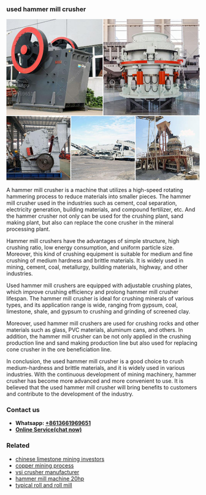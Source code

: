 <h3>used hammer mill crusher</h3><img src='1708498494.jpg' alt=''><p>A hammer mill crusher is a machine that utilizes a high-speed rotating hammering process to reduce materials into smaller pieces. The hammer mill crusher used in the industries such as cement, coal separation, electricity generation, building materials, and compound fertilizer, etc. And the hammer crusher not only can be used for the crushing plant, sand making plant, but also can replace the cone crusher in the mineral processing plant.</p><p>Hammer mill crushers have the advantages of simple structure, high crushing ratio, low energy consumption, and uniform particle size. Moreover, this kind of crushing equipment is suitable for medium and fine crushing of medium hardness and brittle materials. It is widely used in mining, cement, coal, metallurgy, building materials, highway, and other industries.</p><p>Used hammer mill crushers are equipped with adjustable crushing plates, which improve crushing efficiency and prolong hammer mill crusher lifespan. The hammer mill crusher is ideal for crushing minerals of various types, and its application range is wide, ranging from gypsum, coal, limestone, shale, and gypsum to crushing and grinding of screened clay.</p><p>Moreover, used hammer mill crushers are used for crushing rocks and other materials such as glass, PVC materials, aluminum cans, and others. In addition, the hammer mill crusher can be not only applied in the crushing production line and sand making production line but also used for replacing cone crusher in the ore beneficiation line.</p><p>In conclusion, the used hammer mill crusher is a good choice to crush medium-hardness and brittle materials, and it is widely used in various industries. With the continuous development of mining machinery, hammer crusher has become more advanced and more convenient to use. It is believed that the used hammer mill crusher will bring benefits to customers and contribute to the development of the industry.</p><h3>Contact us</h3><ul><li><strong>Whatsapp:&nbsp;<a href="https://wa.me/8613661969651">+8613661969651</a></strong></li><li><a href="https://swt.shibang-china.com/?git&amp;zhl&amp;used hammer mill crusher"><strong>Online Service(chat now)</strong></a></li></ul><h3>Related</h3><ul><li><a href='chinese limestone mining investors.md'>chinese limestone mining investors</a></li><li><a href='copper mining process.md'>copper mining process</a></li><li><a href='vsi crusher manufacturer.md'>vsi crusher manufacturer</a></li><li><a href='hammer mill machine 20hp.md'>hammer mill machine 20hp</a></li><li><a href='typical roll and roll mill.md'>typical roll and roll mill</a></li></ul>